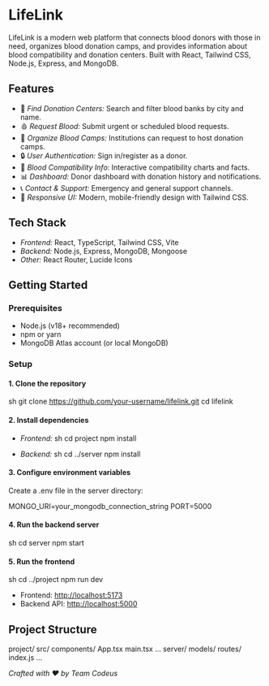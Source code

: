 # LifeLink 

LifeLink is a modern web platform that connects blood donors with those in need, organizes blood donation camps, and provides information about blood compatibility and donation centers. Built with React, Tailwind CSS, Node.js, Express, and MongoDB.

## Features

- 🌟 *Find Donation Centers:* Search and filter blood banks by city and name.
- 🩸 *Request Blood:* Submit urgent or scheduled blood requests.
- 🏥 *Organize Blood Camps:* Institutions can request to host donation camps.
- 🔒 *User Authentication:* Sign in/register as a donor.
- 🧬 *Blood Compatibility Info:* Interactive compatibility charts and facts.
- 📊 *Dashboard:* Donor dashboard with donation history and notifications.
- 📞 *Contact & Support:* Emergency and general support channels.
- 🎨 *Responsive UI:* Modern, mobile-friendly design with Tailwind CSS.

## Tech Stack

- *Frontend:* React, TypeScript, Tailwind CSS, Vite
- *Backend:* Node.js, Express, MongoDB, Mongoose
- *Other:* React Router, Lucide Icons

## Getting Started

### Prerequisites

- Node.js (v18+ recommended)
- npm or yarn
- MongoDB Atlas account (or local MongoDB)

### Setup

#### 1. Clone the repository

sh
git clone https://github.com/your-username/lifelink.git
cd lifelink


#### 2. Install dependencies

- *Frontend:*
  sh
  cd project
  npm install
  

- *Backend:*
  sh
  cd ../server
  npm install
  

#### 3. Configure environment variables

Create a .env file in the server directory:


MONGO_URI=your_mongodb_connection_string
PORT=5000


#### 4. Run the backend server

sh
cd server
npm start


#### 5. Run the frontend

sh
cd ../project
npm run dev


- Frontend: [http://localhost:5173](http://localhost:5173)
- Backend API: [http://localhost:5000](http://localhost:5000)

## Project Structure


project/
  src/
    components/
    App.tsx
    main.tsx
    ...
server/
  models/
  routes/
  index.js
  ...


*Crafted with ❤ by Team Codeus*